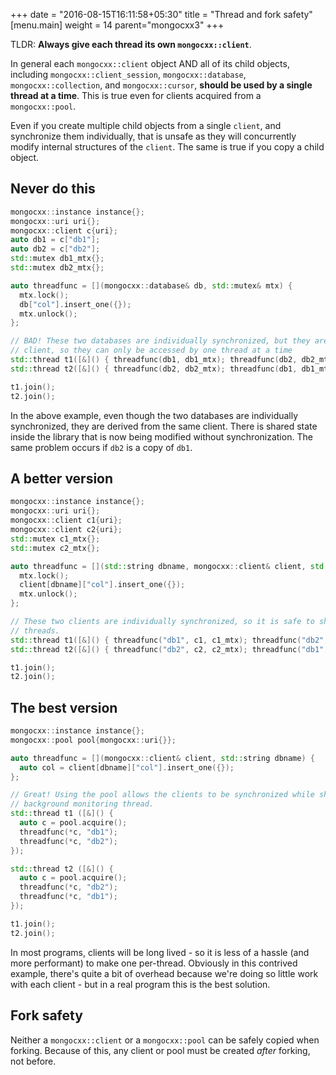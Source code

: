 +++
date = "2016-08-15T16:11:58+05:30"
title = "Thread and fork safety"
[menu.main]
  weight = 14
  parent="mongocxx3"
+++

TLDR: **Always give each thread its own `mongocxx::client`**.

In general each `mongocxx::client` object AND all of its child objects,
including `mongocxx::client_session`, `mongocxx::database`, `mongocxx::collection`,
and `mongocxx::cursor`, **should be used by a single thread at a time**. This
is true even for clients acquired from a `mongocxx::pool`.

Even if you create multiple child objects from a single `client`, and
synchronize them individually, that is unsafe as they will concurrently
modify internal structures of the `client`. The same is true if you copy a
child object.

## Never do this

```c++
mongocxx::instance instance{};
mongocxx::uri uri{};
mongocxx::client c{uri};
auto db1 = c["db1"];
auto db2 = c["db2"];
std::mutex db1_mtx{};
std::mutex db2_mtx{};

auto threadfunc = [](mongocxx::database& db, std::mutex& mtx) {
  mtx.lock();
  db["col"].insert_one({});
  mtx.unlock();
};

// BAD! These two databases are individually synchronized, but they are derived from the same
// client, so they can only be accessed by one thread at a time
std::thread t1([&]() { threadfunc(db1, db1_mtx); threadfunc(db2, db2_mtx); });
std::thread t2([&]() { threadfunc(db2, db2_mtx); threadfunc(db1, db1_mtx); });

t1.join();
t2.join();
```

In the above example, even though the two databases are individually
synchronized, they are derived from the same client. There is shared state
inside the library that is now being modified without synchronization. The
same problem occurs if `db2` is a copy of `db1`.

## A better version

```c++
mongocxx::instance instance{};
mongocxx::uri uri{};
mongocxx::client c1{uri};
mongocxx::client c2{uri};
std::mutex c1_mtx{};
std::mutex c2_mtx{};

auto threadfunc = [](std::string dbname, mongocxx::client& client, std::mutex& mtx) {
  mtx.lock();
  client[dbname]["col"].insert_one({});
  mtx.unlock();
};

// These two clients are individually synchronized, so it is safe to share them between
// threads.
std::thread t1([&]() { threadfunc("db1", c1, c1_mtx); threadfunc("db2", c2, c2_mtx); });
std::thread t2([&]() { threadfunc("db2", c2, c2_mtx); threadfunc("db1", c1, c1_mtx); });

t1.join();
t2.join();
```

## The best version

```c++
mongocxx::instance instance{};
mongocxx::pool pool{mongocxx::uri{}};

auto threadfunc = [](mongocxx::client& client, std::string dbname) {
  auto col = client[dbname]["col"].insert_one({});
};

// Great! Using the pool allows the clients to be synchronized while sharing only one
// background monitoring thread.
std::thread t1 ([&]() {
  auto c = pool.acquire();
  threadfunc(*c, "db1");
  threadfunc(*c, "db2");
});

std::thread t2 ([&]() {
  auto c = pool.acquire();
  threadfunc(*c, "db2");
  threadfunc(*c, "db1");
});

t1.join();
t2.join();
```

In most programs, clients will be long lived - so it is less of a hassle (and
more performant) to make one per-thread. Obviously in this contrived example,
there's quite a bit of overhead because we're doing so little work with each
client - but in a real program this is the best solution.

## Fork safety

Neither a `mongocxx::client` or a `mongocxx::pool` can be safely copied
when forking. Because of this, any client or pool must be created *after*
forking, not before.
